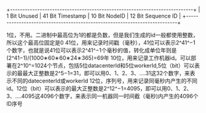+--------------------------------------------------------------------------+
| 1 Bit Unused | 41 Bit Timestamp |  10 Bit NodeID  |   12 Bit Sequence ID |
+--------------------------------------------------------------------------+


1位，不用。二进制中最高位为1的都是负数，但是我们生成的id一般都使用整数，所以这个最高位固定是0
41位，用来记录时间戳（毫秒），41位可以表示2^41^−1个数字，也就是说41位可以表示2^41^−1个毫秒的值，转化成单位年则是(2^41−1)/(1000∗60∗60∗24∗365)=69年
10位，用来记录工作机器id。可以部署在2^10^=1024个节点，包括5位datacenterId和5位workerId,5位（bit）可以表示的最最大正整数是2^5−1=31，即可以用0、1、2、3、....31这32个数字，来表示不同的datecenterId或workerId
12位，序列号，用来记录同毫秒内产生的不同id。12位（bit）可以表示的最大正整数是2^12^−1=4095，即可以用0、1、2、3、....4095这4096个数字，来表示同一机器同一时间截（毫秒)内产生的4096个ID序号
